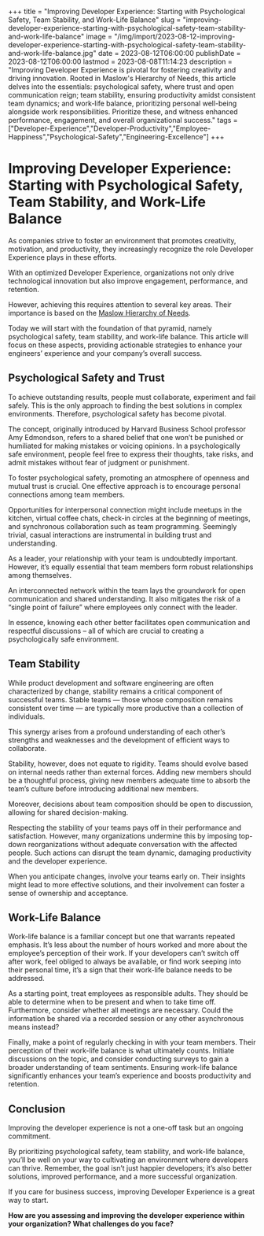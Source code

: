 +++
title = "Improving Developer Experience: Starting with Psychological Safety, Team Stability, and Work-Life Balance"
slug = "improving-developer-experience-starting-with-psychological-safety-team-stability-and-work-life-balance"
image = "/img/import/2023-08-12-improving-developer-experience-starting-with-psychological-safety-team-stability-and-work-life-balance.jpg"
date = 2023-08-12T06:00:00
publishDate = 2023-08-12T06:00:00
lastmod = 2023-08-08T11:14:23
description = "Improving Developer Experience is pivotal for fostering creativity and driving innovation. Rooted in Maslow's Hierarchy of Needs, this article delves into the essentials: psychological safety, where trust and open communication reign; team stability, ensuring productivity amidst consistent team dynamics; and work-life balance, prioritizing personal well-being alongside work responsibilities. Prioritize these, and witness enhanced performance, engagement, and overall organizational success."
tags = ["Developer-Experience","Developer-Productivity","Employee-Happiness","Psychological-Safety","Engineering-Excellence"]
+++
# Improving Developer Experience: Starting with Psychological Safety, Team Stability, and Work-Life Balance

As companies strive to foster an environment that promotes creativity, motivation, and productivity, they increasingly recognize the role Developer Experience plays in these efforts. 

With an optimized Developer Experience, organizations not only drive technological innovation but also improve engagement, performance, and retention. 

However, achieving this requires attention to several key areas. Their importance is based on the [Maslow Hierarchy of Needs](/blog/maslows-hierarchy-of-needs-devex-edition/). 

Today we will start with the foundation of that pyramid, namely psychological safety, team stability, and work-life balance. This article will focus on these aspects, providing actionable strategies to enhance your engineers’ experience and your company’s overall success.

## Psychological Safety and Trust

To achieve outstanding results, people must collaborate, experiment and fail safely. This is the only approach to finding the best solutions in complex environments. Therefore, psychological safety has become pivotal. 

The concept, originally introduced by Harvard Business School professor Amy Edmondson, refers to a shared belief that one won’t be punished or humiliated for making mistakes or voicing opinions. In a psychologically safe environment, people feel free to express their thoughts, take risks, and admit mistakes without fear of judgment or punishment.

To foster psychological safety, promoting an atmosphere of openness and mutual trust is crucial. One effective approach is to encourage personal connections among team members. 

Opportunities for interpersonal connection might include meetups in the kitchen, virtual coffee chats, check-in circles at the beginning of meetings, and synchronous collaboration such as team programming. Seemingly trivial, casual interactions are instrumental in building trust and understanding.

As a leader, your relationship with your team is undoubtedly important. However, it’s equally essential that team members form robust relationships among themselves.

An interconnected network within the team lays the groundwork for open communication and shared understanding. It also mitigates the risk of a “single point of failure” where employees only connect with the leader.

In essence, knowing each other better facilitates open communication and respectful discussions – all of which are crucial to creating a psychologically safe environment.

## Team Stability

While product development and software engineering are often characterized by change, stability remains a critical component of successful teams. Stable teams — those whose composition remains consistent over time — are typically more productive than a collection of individuals. 

This synergy arises from a profound understanding of each other’s strengths and weaknesses and the development of efficient ways to collaborate.

Stability, however, does not equate to rigidity. Teams should evolve based on internal needs rather than external forces. Adding new members should be a thoughtful process, giving new members adequate time to absorb the team’s culture before introducing additional new members. 

Moreover, decisions about team composition should be open to discussion, allowing for shared decision-making.

Respecting the stability of your teams pays off in their performance and satisfaction. However, many organizations undermine this by imposing top-down reorganizations without adequate conversation with the affected people. Such actions can disrupt the team dynamic, damaging productivity and the developer experience. 

When you anticipate changes, involve your teams early on. Their insights might lead to more effective solutions, and their involvement can foster a sense of ownership and acceptance.

## Work-Life Balance

Work-life balance is a familiar concept but one that warrants repeated emphasis. It’s less about the number of hours worked and more about the employee’s perception of their work. If your developers can’t switch off after work, feel obliged to always be available, or find work seeping into their personal time, it’s a sign that their work-life balance needs to be addressed.

As a starting point, treat employees as responsible adults. They should be able to determine when to be present and when to take time off. Furthermore, consider whether all meetings are necessary. Could the information be shared via a recorded session or any other asynchronous means instead?

Finally, make a point of regularly checking in with your team members. Their perception of their work-life balance is what ultimately counts. Initiate discussions on the topic, and consider conducting surveys to gain a broader understanding of team sentiments. Ensuring work-life balance significantly enhances your team’s experience and boosts productivity and retention.

## Conclusion

Improving the developer experience is not a one-off task but an ongoing commitment. 

By prioritizing psychological safety, team stability, and work-life balance, you’ll be well on your way to cultivating an environment where developers can thrive. Remember, the goal isn’t just happier developers; it’s also better solutions, improved performance, and a more successful organization.

If you care for business success, improving Developer Experience is a great way to start.

**How are you assessing and improving the developer experience within your organization? What challenges do you face?**